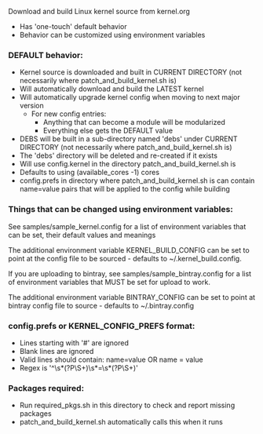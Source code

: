 Download and build Linux kernel source from kernel.org
- Has 'one-touch' default behavior
- Behavior can be customized using environment variables

### DEFAULT behavior:
- Kernel source is downloaded and built in CURRENT DIRECTORY (not necessarily where patch_and_build_kernel.sh is)
- Will automatically download and build the LATEST kernel
- Will automatically upgrade kernel config when moving to next major version
    - For new config entries:
        - Anything that can become a module will be modularized
        - Everything else gets the DEFAULT value
- DEBS will be built in a sub-directory named 'debs' under CURRENT DIRECTORY (not necessarily where patch_and_build_kernel.sh is)
- The 'debs' directory will be deleted and re-created if it exists
- Will use config.kernel in the directory patch_and_build_kernel.sh is
- Defaults to using (available_cores -1) cores
- config.prefs in directory where patch_and_build_kernel.sh is can contain name=value pairs that will be applied to the config while building

### Things that can be changed using environment variables:
See samples/sample_kernel.config for a list of environment variables that can be set, their default values and meanings

The additional environment variable KERNEL_BUILD_CONFIG can be set to point at the config file to be sourced - defaults to ~/.kernel_build.config.

If you are uploading to bintray, see samples/sample_bintray.config for a list of environment variables that MUST be set for upload to work.

The additional environment variable BINTRAY_CONFIG can be set to point at bintray config file to source - defaults to ~/.bintray.config

### config.prefs or KERNEL_CONFIG_PREFS format:
- Lines starting with '#' are ignored
- Blank lines are ignored
- Valid lines should contain:
    name=value OR
    name = value
- Regex is '^\s*(?P<KEY>\S+)\s*=\s*(?P<VAL>\S+)'

### Packages required:
- Run required_pkgs.sh in this directory to check and report missing packages
- patch_and_build_kernel.sh automatically calls this when it runs
